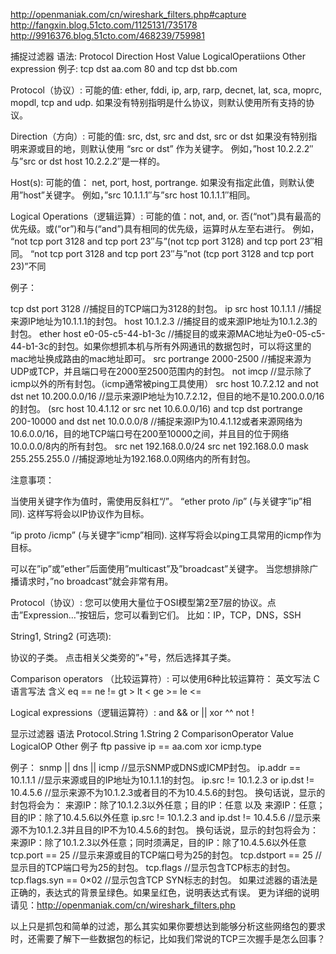 http://openmaniak.com/cn/wireshark_filters.php#capture
http://fangxin.blog.51cto.com/1125131/735178
http://9916376.blog.51cto.com/468239/759981

捕捉过滤器
语法: Protocol  Direction  Host    Value  LogicalOperatiions  Other expression
例子:  tcp       dst       aa.com  80       and               tcp dst bb.com

Protocol（协议）:
可能的值: ether, fddi, ip, arp, rarp, decnet, lat, sca, moprc, mopdl, tcp and udp.
如果没有特别指明是什么协议，则默认使用所有支持的协议。

Direction（方向）:
可能的值: src, dst, src and dst, src or dst
如果没有特别指明来源或目的地，则默认使用 “src or dst” 作为关键字。
例如，”host 10.2.2.2″与”src or dst host 10.2.2.2″是一样的。

Host(s):
可能的值： net, port, host, portrange.
如果没有指定此值，则默认使用”host”关键字。
例如，”src 10.1.1.1″与”src host 10.1.1.1″相同。

Logical Operations（逻辑运算）:
可能的值：not, and, or.
否(“not”)具有最高的优先级。或(“or”)和与(“and”)具有相同的优先级，运算时从左至右进行。
例如，
“not tcp port 3128 and tcp port 23″与”(not tcp port 3128) and tcp port 23″相同。
“not tcp port 3128 and tcp port 23″与”not (tcp port 3128 and tcp port 23)”不同


例子：

tcp dst port 3128  //捕捉目的TCP端口为3128的封包。
ip src host 10.1.1.1  //捕捉来源IP地址为10.1.1.1的封包。
host 10.1.2.3  //捕捉目的或来源IP地址为10.1.2.3的封包。
ether host e0-05-c5-44-b1-3c //捕捉目的或来源MAC地址为e0-05-c5-44-b1-3c的封包。如果你想抓本机与所有外网通讯的数据包时，可以将这里的mac地址换成路由的mac地址即可。
src portrange 2000-2500  //捕捉来源为UDP或TCP，并且端口号在2000至2500范围内的封包。
not imcp  //显示除了icmp以外的所有封包。（icmp通常被ping工具使用）
src host 10.7.2.12 and not dst net 10.200.0.0/16 //显示来源IP地址为10.7.2.12，但目的地不是10.200.0.0/16的封包。
(src host 10.4.1.12 or src net 10.6.0.0/16) and tcp dst portrange 200-10000 and dst net 10.0.0.0/8  //捕捉来源IP为10.4.1.12或者来源网络为10.6.0.0/16，目的地TCP端口号在200至10000之间，并且目的位于网络 10.0.0.0/8内的所有封包。
src net 192.168.0.0/24 
src net 192.168.0.0 mask 255.255.255.0  //捕捉源地址为192.168.0.0网络内的所有封包。

注意事项：

当使用关键字作为值时，需使用反斜杠“/”。
“ether proto /ip” (与关键字”ip”相同).
这样写将会以IP协议作为目标。

“ip proto /icmp” (与关键字”icmp”相同).
这样写将会以ping工具常用的icmp作为目标。

可以在”ip”或”ether”后面使用”multicast”及”broadcast”关键字。
当您想排除广播请求时，”no broadcast”就会非常有用。

Protocol（协议）:
您可以使用大量位于OSI模型第2至7层的协议。点击”Expression…”按钮后，您可以看到它们。
比如：IP，TCP，DNS，SSH

String1, String2 (可选项):

协议的子类。
点击相关父类旁的”+”号，然后选择其子类。

Comparison operators （比较运算符）:
可以使用6种比较运算符：
英文写法  C语言写法  含义
eq         == 
ne          !=
gt            >
lt           <
ge          >=
le           <=



Logical e­xpressions（逻辑运算符）:
and    &&
or     ||
xor    ^^
not     !

显示过滤器
语法  Protocol.String 1.String 2 ComparisonOperator  Value  LogicalOP  Other
例子   ftp      passive   ip       ==               aa.com   xor       icmp.type


例子：
snmp || dns || icmp //显示SNMP或DNS或ICMP封包。 
ip.addr == 10.1.1.1  //显示来源或目的IP地址为10.1.1.1的封包。
ip.src != 10.1.2.3 or ip.dst != 10.4.5.6  //显示来源不为10.1.2.3或者目的不为10.4.5.6的封包。
换句话说，显示的封包将会为：
来源IP：除了10.1.2.3以外任意；目的IP：任意
以及
来源IP：任意；目的IP：除了10.4.5.6以外任意
ip.src != 10.1.2.3 and ip.dst != 10.4.5.6  //显示来源不为10.1.2.3并且目的IP不为10.4.5.6的封包。
换句话说，显示的封包将会为：
来源IP：除了10.1.2.3以外任意；同时须满足，目的IP：除了10.4.5.6以外任意
tcp.port == 25  //显示来源或目的TCP端口号为25的封包。 
tcp.dstport == 25  //显示目的TCP端口号为25的封包。 
tcp.flags  //显示包含TCP标志的封包。 
tcp.flags.syn == 0×02  //显示包含TCP SYN标志的封包。 
如果过滤器的语法是正确的，表达式的背景呈绿色。如果呈红色，说明表达式有误。
更为详细的说明请见：http://openmaniak.com/cn/wireshark_filters.php

以上只是抓包和简单的过滤，那么其实如果你要想达到能够分析这些网络包的要求时，还需要了解下一些数据包的标记，比如我们常说的TCP三次握手是怎么回事？
